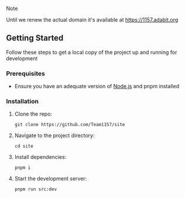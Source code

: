 > [!NOTE]  
> Until we renew the actual domain it's available at https://1157.adabit.org

## Getting Started
Follow these steps to get a local copy of the project up and running for development
### Prerequisites
- Ensure you have an adequate version of [Node.js](https://nodejs.org/) and pnpm installed
### Installation
1. Clone the repo:
   ```
   git clone https://github.com/Team1157/site

2. Navigate to the project directory:
   ```
   cd site

3. Install dependencies:
   ```
   pnpm i

4. Start the development server:
   ```
   pnpm run src:dev
